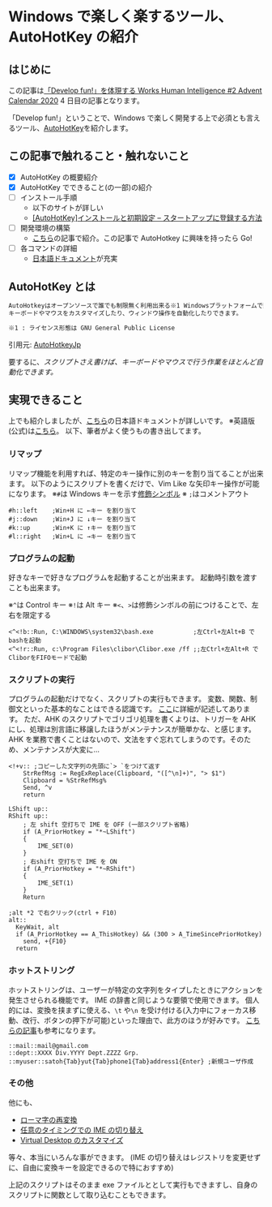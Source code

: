 # Windows で楽しく楽するツール、AutoHotKey の紹介
## はじめに

この記事は[「Develop fun!」を体現する Works Human Intelligence #2 Advent Calendar 2020](https://qiita.com/advent-calendar/2020/whi-2) 4 日目の記事となります。

「Develop fun!」ということで、Windows で楽しく開発する上で必須とも言えるツール、[AutoHotKey](https://www.autohotkey.com/)を紹介します。

## この記事で触れること・触れないこと

- [x] AutoHotKey の概要紹介
- [x] AutoHotKey でできること(の一部)の紹介
- [ ] インストール手順
  - 以下のサイトが詳しい
  - [[AutoHotKey]インストールと初期設定 – スタートアップに登録する方法](https://pouhon.net/ahk-install/661/)
- [ ] 開発環境の構築
  - [こちら](https://qiita.com/eyuta/items/d5d2e87a693d5f65924c)の記事で紹介。この記事で AutoHotkey に興味を持ったら Go!
- [ ] 各コマンドの詳細
  - [日本語ドキュメント](https://sites.google.com/site/autohotkeyjp/reference/commands)が充実

## AutoHotKey とは

```txt
AutoHotkeyはオープンソースで誰でも制限無く利用出来る※1 Windowsプラットフォームで動く強力なスクリプトエンジンで、
キーボードやマウスをカスタマイズしたり、ウィンドウ操作を自動化したりできます。

※1 : ライセンス形態は GNU General Public License
```

引用元: [AutoHotkeyJp](https://sites.google.com/site/autohotkeyjp/)

要するに、_スクリプトさえ書けば、キーボードやマウスで行う作業をほとんど自動化できます。_

## 実現できること

上でも紹介しましたが、[こちら](https://sites.google.com/site/autohotkeyjp/reference/Introduction)の日本語ドキュメントが詳しいです。
※英語版(公式)は[こちら](https://www.autohotkey.com/docs/AutoHotkey.htm)。
以下、筆者がよく使うもの書き出してます。

### リマップ

リマップ機能を利用すれば、特定のキー操作に別のキーを割り当てることが出来ます。
以下のようにスクリプトを書くだけで、Vim Like な矢印キー操作が可能になります。
※`#`は Windows キーを示す[修飾シンボル](https://sites.google.com/site/autohotkeyjp/reference/Hotkeys#TOC--)
※ `;`はコメントアウト

```ahk
#h::left    ;Win+H に ←キー を割り当て
#j::down    ;Win+J に ↓キー を割り当て
#k::up      ;Win+K に ↑キー を割り当て
#l::right   ;Win+L に →キー を割り当て
```

### プログラムの起動

好きなキーで好きなプログラムを起動することが出来ます。
起動時引数を渡すことも出来ます。

※`^`は Control キー
※`!`は Alt キー
※`<`、`>`は修飾シンボルの前につけることで、左右を限定する

```ahk
<^<!b::Run, C:\WINDOWS\system32\bash.exe           ;左Ctrl+左Alt+B で bashを起動
<^<!r::Run, c:\Program Files\clibor\Clibor.exe /ff ;;左Ctrl+左Alt+R で CliborをFIFOモードで起動
```

### スクリプトの実行

プログラムの起動だけでなく、スクリプトの実行もできます。
変数、関数、制御文といった基本的なことはできる認識です。
[ここ](https://sites.google.com/site/autohotkeyjp/reference/Scripts)に詳細が記述してあります。
ただ、AHK のスクリプトでゴリゴリ処理を書くよりは、トリガーを AHK にし、処理は別言語に移譲したほうがメンテナンスが簡単かな、と感じます。
AHK を業務で書くことはないので、文法をすぐ忘れてしまうのです。そのため、メンテナンスが大変に...

```ahk
<!+v:: ;コピーした文字列の先頭に`> `をつけて返す
    StrRefMsg := RegExReplace(Clipboard, "([^\n]+)", "> $1")
    Clipboard = %StrRefMsg%
    Send, ^v
    return

LShift up::
RShift up::
    ; 左 shift 空打ちで IME を OFF (一部スクリプト省略)
    if (A_PriorHotkey = "*~LShift")
    {
        IME_SET(0)
    }
    ; 右shift 空打ちで IME を ON
    if (A_PriorHotkey = "*~RShift")
    {
        IME_SET(1)
    }
    Return

;alt *2 で右クリック(ctrl + F10)
alt::
  KeyWait, alt
  if (A_PriorHotkey == A_ThisHotkey) && (300 > A_TimeSincePriorHotkey)
    send, +{F10}
  return
```

### ホットストリング

ホットストリングは、ユーザーが特定の文字列をタイプしたときにアクションを発生させられる機能です。
IME の辞書と同じような要領で使用できます。
個人的には、変換を挟まずに使える、`\t` や`\n` を受け付ける(入力中にフォーカス移動、改行、ボタンの押下が可能)といった理由で、此方のほうが好みです。
[こちらの記事](https://qiita.com/ysi/items/16436cd0cd90a138a36b)も参考になります。

```ahk
::mail::mail@gmail.com
::dept::XXXX Div.YYYY Dept.ZZZZ Grp.
::myuser::satoh{Tab}yut{Tab}phone1{Tab}address1{Enter} ;新規ユーザ作成

```

### その他

他にも、

- [ローマ字の再変換](https://yuruaki.blog.fc2.com/blog-entry-41.html)
- [任意のタイミングでの IME の切り替え](https://github.com/karakaram/alt-ime-ahk)
- [Virtual Desktop のカスタマイズ](https://github.com/sdias/win-10-virtual-desktop-enhancer)

等々、本当にいろんな事ができます。
(IME の切り替えはレジストリを変更せずに、自由に変換キーを設定できるので特におすすめ)

上記のスクリプトはそのまま exe ファイルととして実行もできますし、自身のスクリプトに関数として取り込むこともできます。
